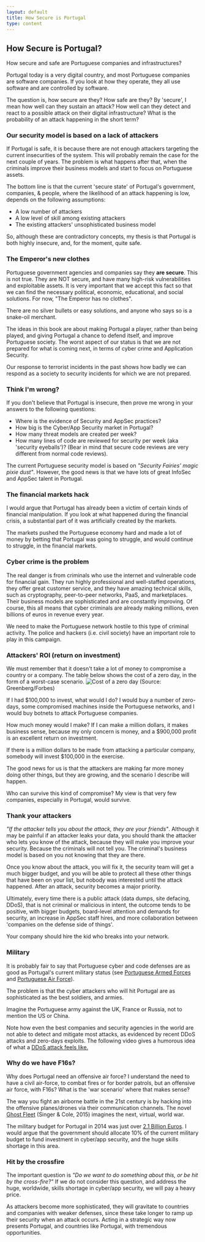 ```yaml
---
layout: default
title: How Secure is Portugal
type: content
---
```


## How Secure is Portugal?

How secure and safe are Portuguese companies and infrastructures?

Portugal today is a very digital country, and most Portuguese companies are software companies. If you look at how they operate, they all use software and are controlled by software.

The question is, how secure are they? How safe are they? By 'secure', I mean how well can they sustain an attack? How well can they detect and react to a possible attack on their digital infrastructure? What is the probability of an attack happening in the short term?

### Our security model is based on a lack of attackers

If Portugal is safe, it is because there are not enough attackers targeting the current insecurities of the system. This will probably remain the case for the next couple of years. The problem is what happens after that, when the criminals improve their business models and start to focus on Portuguese assets.

The bottom line is that the current 'secure state' of Portugal's government, companies, & people, where the likelihood of an attack happening is low, depends on the following assumptions:

* A low number of attackers
* A low level of skill among existing attackers
* The existing attackers' unsophisticated business model

So, although these are contradictory concepts, my thesis is that Portugal is both highly insecure, and, for the moment, quite safe.

### The Emperor's new clothes

Portuguese government agencies and companies say they **are secure**. This is not true. They are NOT secure, and have many high-risk vulnerabilities and exploitable assets. It is very important that we accept this fact so that we can find the necessary political, economic, educational, and social solutions. For now, "The Emperor has no clothes".

There are no silver bullets or easy solutions, and anyone who says so is a snake-oil merchant.

The ideas in this book are about making Portugal a player, rather than being played, and giving Portugal a chance to defend itself, and improve Portuguese society. The worst aspect of our status is that we are not prepared for what is coming next, in terms of cyber crime and Application Security.  

Our response to terrorist incidents in the past shows how badly we can respond as a society to security incidents for which we are not prepared.

### Think I'm wrong?

If you don't believe that Portugal is insecure, then prove me wrong in your answers to the following questions:
* Where is the evidence of Security and AppSec practices?
* How big is the Cyber/App Security market in Portugal?
* How many threat models are created per week?
* How many lines of code are reviewed for security per week (aka 'security eyeballs')? (Bear in mind that secure code reviews are very different from normal code reviews).

The current Portuguese security model is based on _"Security Fairies' magic pixie dust"_. However, the good news is that we have lots of great InfoSec and AppSec talent in Portugal.         

### The financial markets hack

I would argue that Portugal has already been a victim of certain kinds of financial manipulation.
If you look at what happened during the financial crisis, a substantial part of it was artificially created by the markets.

The markets pushed the Portuguese economy hard and made a lot of money by betting that Portugal was going to struggle, and would continue to struggle, in the financial markets.

### Cyber crime is the problem

The real danger is from criminals who use the internet and vulnerable code for financial gain. They run highly professional and well-staffed operations, they offer great customer service, and they have amazing technical skills, such as cryptography, peer-to-peer networks, PaaS, and marketplaces.  Their business models are sophisticated and are constantly improving. Of course, this all means that cyber criminals are already making millions, even billions of euros in revenue every year. 

We need to make the Portuguese network hostile to this type of criminal activity. The police and hackers (i.e. civil society) have an important role to play in this campaign.

### Attackers' ROI (return on investment)

We must remember that it doesn't take a lot of money to compromise a country or a company. 
The table below shows the cost of a zero day, in the form of a worst-case scenario. 
![Cost of a zero day](http://blogs-images.forbes.com/andygreenberg/files/2012/11/exploitpricechart.jpg?width=960) 
(Source: Greenberg/Forbes)

If I had $100,000 to invest, what would I do? I would buy a number of zero-days, some compromised machines inside the Portuguese networks, and I would buy botnets to attack Portuguese companies.

How much money would I make? If I can make a million dollars, it makes business sense, because my only concern is money, and a $900,000 profit is an excellent return on investment.

If there is a million dollars to be made from attacking a particular company, somebody will invest $100,000 in the exercise.

The good news for us is that the attackers are making far more money doing other things, but they are growing, and the scenario I describe will happen.

Who can survive this kind of compromise? My view is that very few companies, especially in Portugal, would survive.

### Thank your attackers

_"If the attacker tells you about the attack, they are your friends"_. Although it may be painful if an attacker leaks your data, you should thank the attacker who lets you know of the attack, because they will make you improve your security. Because the criminals will not tell you. The criminal's business model is based on you not knowing that they are there. 

Once you know about the attack, you will fix it, the security team will get a much bigger budget, and you will be able to protect all these other things that have been on your list, but nobody was interested until the attack happened. After an attack, security becomes a major priority.

Ultimately, every time there is a public attack (data dumps, site defacing, DDoS), that is not criminal or malicious in intent, the outcome tends to be positive, with bigger budgets, board-level attention and demands for security, an increase in AppSec staff hires, and more collaboration between 'companies on the defense side of things'.  

Your company should hire the kid who breaks into your network.

### Military

It is probably fair to say that Portuguese cyber and code defenses are as good as Portugal's current military status (see [Portuguese Armed Forces](https://en.wikipedia.org/wiki/Portuguese_Armed_Forces) and [Portuguese Air Force](https://en.wikipedia.org/wiki/Portuguese_Air_Force)).

The problem is that the cyber attackers who will hit Portugal are as sophisticated as the best soldiers, and armies.

Imagine the Portuguese army against the UK, France or Russia, not to mention the US or China.

Note how even the best companies and security agencies in the world are not able to detect and mitigate most attacks, as evidenced by recent DDoS attacks and zero-days exploits. The following video gives a humorous idea of what a [DDoS attack feels like.](https://twitter.com/macbroadcast/status/791837377186725888)

### Why do we have F16s?

Why does Portugal need an offensive air force? I understand the need to have a civil air-force, to combat fires or for border patrols, but an offensive air force, with F16s? What is the 'war scenario' where that makes sense?

The way you fight an airborne battle in the 21st century is by hacking into the offensive planes/drones via their communication channels. The novel [Ghost Fleet](https://www.amazon.co.uk/Ghost-Fleet-Novel-Next-World/dp/0544142845) (Singer & Cole, 2015) imagines the next, virtual, world war.

The military budget for Portugal in 2014 was just over [2.1 Billion Euros](https://en.wikipedia.org/wiki/Portuguese_Armed_Forces). I would argue that the government should allocate 10% of the current military budget to fund investment in cyber/app security, and the huge skills shortage in this area.

### Hit by the crossfire

The important question is _"Do we want to do something about this, or be hit by the cross-fire?"_ If we do not consider this question, and address the huge, worldwide, skills shortage in cyber/app security, we will pay a heavy price.

As attackers become more sophisticated, they will gravitate to countries and companies with weaker defenses, since these take longer to ramp up their security when an attack occurs. Acting in a strategic way now presents Portugal, and countries like Portugal, with tremendous opportunities.
